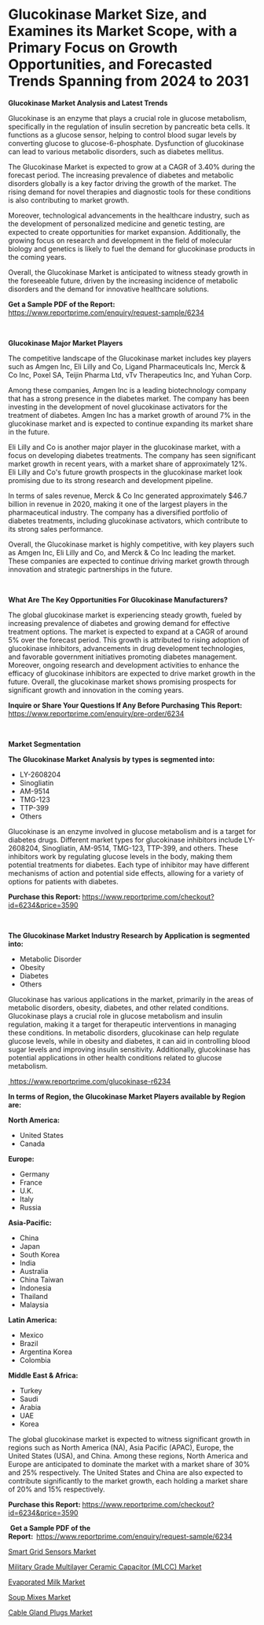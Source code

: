 <p><h1>Glucokinase Market Size, and Examines its Market Scope, with a Primary Focus on Growth Opportunities, and Forecasted Trends Spanning from 2024 to 2031</h1></p><p><strong>Glucokinase Market Analysis and Latest Trends</strong></p>
<p><p>Glucokinase is an enzyme that plays a crucial role in glucose metabolism, specifically in the regulation of insulin secretion by pancreatic beta cells. It functions as a glucose sensor, helping to control blood sugar levels by converting glucose to glucose-6-phosphate. Dysfunction of glucokinase can lead to various metabolic disorders, such as diabetes mellitus.</p><p>The Glucokinase Market is expected to grow at a CAGR of 3.40% during the forecast period. The increasing prevalence of diabetes and metabolic disorders globally is a key factor driving the growth of the market. The rising demand for novel therapies and diagnostic tools for these conditions is also contributing to market growth.</p><p>Moreover, technological advancements in the healthcare industry, such as the development of personalized medicine and genetic testing, are expected to create opportunities for market expansion. Additionally, the growing focus on research and development in the field of molecular biology and genetics is likely to fuel the demand for glucokinase products in the coming years.</p><p>Overall, the Glucokinase Market is anticipated to witness steady growth in the foreseeable future, driven by the increasing incidence of metabolic disorders and the demand for innovative healthcare solutions.</p></p>
<p><strong>Get a Sample PDF of the Report:&nbsp;</strong> <a href="https://www.reportprime.com/enquiry/request-sample/6234">https://www.reportprime.com/enquiry/request-sample/6234</a></p>
<p>&nbsp;</p>
<p><strong>Glucokinase Major Market Players</strong></p>
<p><p>The competitive landscape of the Glucokinase market includes key players such as Amgen Inc, Eli Lilly and Co, Ligand Pharmaceuticals Inc, Merck & Co Inc, Poxel SA, Teijin Pharma Ltd, vTv Therapeutics Inc, and Yuhan Corp. </p><p>Among these companies, Amgen Inc is a leading biotechnology company that has a strong presence in the diabetes market. The company has been investing in the development of novel glucokinase activators for the treatment of diabetes. Amgen Inc has a market growth of around 7% in the glucokinase market and is expected to continue expanding its market share in the future. </p><p>Eli Lilly and Co is another major player in the glucokinase market, with a focus on developing diabetes treatments. The company has seen significant market growth in recent years, with a market share of approximately 12%. Eli Lilly and Co's future growth prospects in the glucokinase market look promising due to its strong research and development pipeline.</p><p>In terms of sales revenue, Merck & Co Inc generated approximately $46.7 billion in revenue in 2020, making it one of the largest players in the pharmaceutical industry. The company has a diversified portfolio of diabetes treatments, including glucokinase activators, which contribute to its strong sales performance. </p><p>Overall, the Glucokinase market is highly competitive, with key players such as Amgen Inc, Eli Lilly and Co, and Merck & Co Inc leading the market. These companies are expected to continue driving market growth through innovation and strategic partnerships in the future.</p></p>
<p>&nbsp;</p>
<p><strong>What Are The Key Opportunities For Glucokinase Manufacturers?</strong></p>
<p><p>The global glucokinase market is experiencing steady growth, fueled by increasing prevalence of diabetes and growing demand for effective treatment options. The market is expected to expand at a CAGR of around 5% over the forecast period. This growth is attributed to rising adoption of glucokinase inhibitors, advancements in drug development technologies, and favorable government initiatives promoting diabetes management. Moreover, ongoing research and development activities to enhance the efficacy of glucokinase inhibitors are expected to drive market growth in the future. Overall, the glucokinase market shows promising prospects for significant growth and innovation in the coming years.</p></p>
<p><strong>Inquire or Share Your Questions If Any Before Purchasing This Report:</strong> <a href="https://www.reportprime.com/enquiry/pre-order/6234">https://www.reportprime.com/enquiry/pre-order/6234</a></p>
<p>&nbsp;</p>
<p><strong>Market Segmentation</strong></p>
<p><strong>The Glucokinase Market Analysis by types is segmented into:</strong></p>
<p><ul><li>LY-2608204</li><li>Sinogliatin</li><li>AM-9514</li><li>TMG-123</li><li>TTP-399</li><li>Others</li></ul></p>
<p><p>Glucokinase is an enzyme involved in glucose metabolism and is a target for diabetes drugs. Different market types for glucokinase inhibitors include LY-2608204, Sinogliatin, AM-9514, TMG-123, TTP-399, and others. These inhibitors work by regulating glucose levels in the body, making them potential treatments for diabetes. Each type of inhibitor may have different mechanisms of action and potential side effects, allowing for a variety of options for patients with diabetes.</p></p>
<p><strong>Purchase this Report:&nbsp;</strong><a href="https://www.reportprime.com/checkout?id=6234&price=3590">https://www.reportprime.com/checkout?id=6234&price=3590</a></p>
<p>&nbsp;</p>
<p><strong>The Glucokinase Market Industry Research by Application is segmented into:</strong></p>
<p><ul><li>Metabolic Disorder</li><li>Obesity</li><li>Diabetes</li><li>Others</li></ul></p>
<p><p>Glucokinase has various applications in the market, primarily in the areas of metabolic disorders, obesity, diabetes, and other related conditions. Glucokinase plays a crucial role in glucose metabolism and insulin regulation, making it a target for therapeutic interventions in managing these conditions. In metabolic disorders, glucokinase can help regulate glucose levels, while in obesity and diabetes, it can aid in controlling blood sugar levels and improving insulin sensitivity. Additionally, glucokinase has potential applications in other health conditions related to glucose metabolism.</p></p>
<p><a href="https://www.reportprime.com/glucokinase-r6234">&nbsp;https://www.reportprime.com/glucokinase-r6234</a></p>
<p><strong>In terms of Region, the Glucokinase Market Players available by Region are:</strong></p>
<p>
    <p> <strong> North America: </strong>
        <ul>
            <li>United States</li>
            <li>Canada</li>
        </ul>
        </p> 
    <p> <strong> Europe: </strong>
        <ul>
            <li>Germany</li>
            <li>France</li>
            <li>U.K.</li>
            <li>Italy</li>
            <li>Russia</li>
        </ul>
        </p> 
    <p> <strong> Asia-Pacific: </strong>
        <ul>
            <li>China</li>
            <li>Japan</li>
            <li>South Korea</li>
            <li>India</li>
            <li>Australia</li>
            <li>China Taiwan</li>
            <li>Indonesia</li>
            <li>Thailand</li>
            <li>Malaysia</li>
        </ul>
        </p> 
    <p> <strong> Latin America: </strong>
        <ul>
            <li>Mexico</li>
            <li>Brazil</li>
            <li>Argentina Korea</li>
            <li>Colombia</li>
        </ul>
        </p> 
    <p> <strong> Middle East & Africa: </strong>
        <ul>
            <li>Turkey</li>
            <li>Saudi</li>
            <li>Arabia</li>
            <li>UAE</li>
            <li>Korea</li>
        </ul>
    </p>
    </p>
<p><p>The global glucokinase market is expected to witness significant growth in regions such as North America (NA), Asia Pacific (APAC), Europe, the United States (USA), and China. Among these regions, North America and Europe are anticipated to dominate the market with a market share of 30% and 25% respectively. The United States and China are also expected to contribute significantly to the market growth, each holding a market share of 20% and 15% respectively.</p></p>
<p><strong>Purchase this Report: </strong><a href="https://www.reportprime.com/checkout?id=6234&price=3590">https://www.reportprime.com/checkout?id=6234&price=3590</a></p>
<p>&nbsp;<strong>Get a Sample PDF of the Report:&nbsp;&nbsp;</strong><a href="https://www.reportprime.com/enquiry/request-sample/6234">https://www.reportprime.com/enquiry/request-sample/6234</a></p>
<p><strong></strong></p>
<p><p><a href="https://www.linkedin.com/pulse/evaluating-global-smart-grid-sensors-market-trends-growth-opportunities-hisqc?trackingId=wmzvdxukSUXEShVcEEVKsQ%3D%3D">Smart Grid Sensors Market</a></p><p><a href="https://www.linkedin.com/pulse/evaluating-global-military-grade-multilayer-ceramic-capacitor-f0zzc?trackingId=MkUa9WkhyiSD32tBw%2Btoqw%3D%3D">Military Grade Multilayer Ceramic Capacitor (MLCC) Market</a></p><p><a href="https://github.com/ksleyeze/Market-Research-Report-List-1/blob/main/evaporated-milk-market.md">Evaporated Milk Market</a></p><p><a href="https://github.com/dylanObrien626/Market-Research-Report-List-1/blob/main/soup-mixes-market.md">Soup Mixes Market</a></p><p><a href="https://www.linkedin.com/pulse/market-forecast-global-cable-gland-plugs-trends-impact-analysis-0ensc?trackingId=SO4i1flhcNl2bthN5PbGnw%3D%3D">Cable Gland Plugs Market</a></p></p>